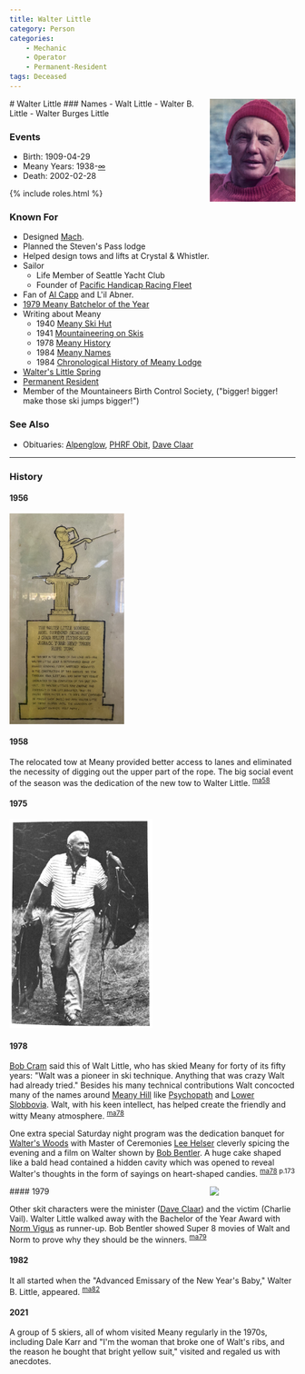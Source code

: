 ```yaml
---
title: Walter Little
category: Person
categories:
    - Mechanic
    - Operator
    - Permanent-Resident
tags: Deceased
---
```

<img src="walter-little.png" style="width: 30%;" align="right">
# Walter Little
### Names
- Walt Little
- Walter B. Little
- Walter Burges Little

### Events
- Birth: 1909-04-29
- Meany Years: 1938-[∞](/Person//Permanent-Resident)
- Death: 2002-02-28

{% include roles.html %}

### Known For
- Designed [Mach](/Mach).
- Planned the Steven's Pass lodge
- Helped design tows and lifts at Crystal & Whistler.
- Sailor
    - Life Member of Seattle Yacht Club
    - Founder of [Pacific Handicap Racing Fleet](http://phrf-nw.org/founders/)
- Fan of [Al Capp](https://en.wikipedia.org/wiki/Al_Capp) and L'il Abner.
- [1979 Meany Batchelor of the Year][ma79]
- Writing about Meany
    - 1940 [Meany Ski Hut][ma40]
    - 1941 [Mountaineering on Skis][ma41]
    - 1978 [Meany History][ma78]
    - 1984 [Meany Names](/Names-Walt)
    - 1984 [Chronological History of Meany Lodge][hw]
- [Walter's Little Spring](/Building/Propane-Hut)
- [Permanent Resident](/Person/Permanent-Resident)
- Member of the Mountaineers Birth Control Society, ("bigger! bigger! make those ski jumps bigger!")

### See Also
- Obituaries: [Alpenglow](http://www.alpenglow.org/ski-history/notes/orig/little-walt-obit.txt), [PHRF Obit](https://phrf-nw.org/founders/), [Dave Claar](Obit-Claar)

---
### History
#### 1956

<img src="1956-Walter-Little.jpeg" alt="Walter Little Memorial Tow" style="width: 40%;">

#### 1958

The relocated tow at Meany provided better access to lanes and eliminated the necessity of digging out the upper part of the rope. The big social event of the season was the dedication of the new tow to Walter Little. <sup>[ma58][]</sup>

#### 1975

<img src="1975-Walt-Little.png" style="width: 50%;">

#### 1978

[Bob Cram](/Person/Bob-Cram) said this of Walt Little, who has skied Meany for forty of its fifty years: "Walt was a pioneer in ski technique. Anything that was crazy Walt had already tried." Besides his many technical contributions Walt concocted many of the names around [Meany Hill](/Meany-Hill) like [Psychopath](/Run/Psychopath) and [Lower Slobbovia](/Run/Lower-Slobbovia). Walt, with his keen intellect, has helped create the friendly and witty Meany atmosphere. <sup>[ma78][]</sup>

One extra special Saturday night program was the dedication banquet for [Walter's Woods](/Run/Walter's-Woods) with Master of Ceremonies [Lee Helser](/Person/Lee-Helser) cleverly spicing the evening and a film on Walter shown by [Bob Bentler](/Person/Bob-Bentler). A huge cake shaped like a bald head contained a hidden cavity which was opened to reveal Walter's thoughts in the form of sayings on heart-shaped candies. <sup>[ma78][] p.173</sup>

<img src="walt-brushing.png" style="width: 30%;" align="right">
#### 1979

Other skit characters were the minister ([Dave Claar](/Person/Dave-Claar)) and the victim (Charlie Vail). Walter Little walked away with the Bachelor of the Year Award with [Norm Vigus](/Person/Norm-Vigus) as runner-up. Bob Bentler showed Super 8 movies of Walt and Norm to prove why they should be the winners. <sup>[ma79][]</sup>

#### 1982

It all started when the "Advanced Emissary of the New Year's Baby," Walter B. Little, appeared. <sup>[ma82][]</sup>

#### 2021

A group of 5 skiers, all of whom visited Meany regularly in the 1970s, including Dale Karr and "I'm the woman that broke one of Walt's ribs, and the reason he bought that bright yellow suit," visited and regaled us with anecdotes.


[hw]: /History/Walt "Meany History, by Walt Little"
[ma40]: /Mountaineer-Annual#1940
[ma41]: /Mountaineer-Annual#1941
[ma58]: /Mountaineer-Annual#1958
[ma78]: /Mountaineer-Annual#1978
[ma79]: /Mountaineer-Annual#1979
[ma82]: /Mountaineer-Annual#1982
